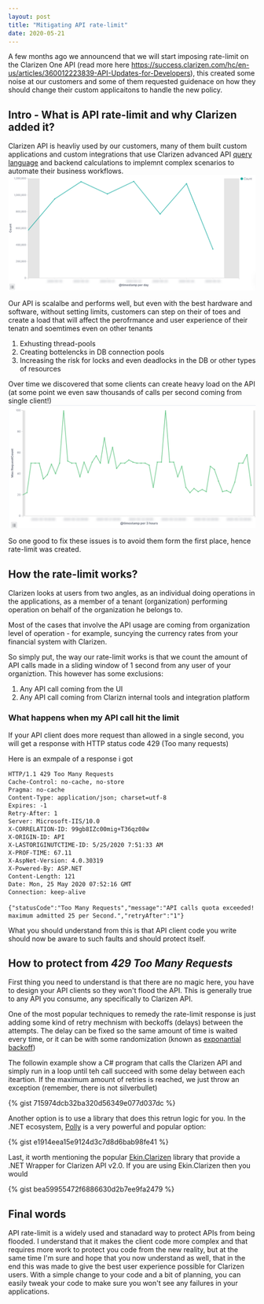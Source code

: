 ```yaml
---
layout: post
title: "Mitigating API rate-limit"
date: 2020-05-21
---
```


A few months ago we announcend that we will start imposing rate-limit on the Clarizen One API (read more here https://success.clarizen.com/hc/en-us/articles/360012223839-API-Updates-for-Developers), this created some noise at our customers and some of them requested guidenace on how they should change their custom applicaitons to handle the new policy.

## Intro - What is API rate-limit and why Clarizen added it?
Clarizen API is heavliy used by our customers, many of them built custom applications and custom integrations that use Clarizen advanced API [query language](https://api.clarizen.com/V2.0/services/data/Query) and backend calculations to implemnt complex scenarios to automate their business workflows.
![An avarage week of API usage in one datacenter](mitigating-api-rate-limit/typical-week-api-usage.png)

Our API is scalalbe and performs well, but even with the best hardware and software, without setting limits, customers can step on their of toes and create a load that will affect the perofrmance and user experience of their tenatn and soemtimes even on other tenants
1. Exhusting thread-pools
2. Creating bottelencks in DB connection pools
3. Increasing the risk for locks and even deadlocks in the DB or other types of resources

Over time we discovered that some clients can create heavy load on the API (at some point we even saw thousands of calls per second coming from single client!)
![Max API calls per sec from a single client in an average week](mitigating-api-rate-limit/max-request-count-per-sec-in-week.png)

So one good to fix these issues is to avoid them form the first place, hence rate-limit was created.

## How the rate-limit works?
Clarizen looks at users from two angles, as an individual doing operations in the applications, as a member of a tenant (organization) performing operation on behalf of the organization he belongs to.

Most of the cases that involve the API usage are coming from organization level of operation - for example, suncying the currency rates from your financial system with Clarizen. 

So simply put, the way our rate-limit works is that we count the amount of API calls made in a sliding window of 1 second from any user of your organiztion. 
This however has some exclusions:
1. Any API call coming from the UI
2. Any API call coming from Clarizn internal tools and integration platform 

### What happens when my API call hit the limit
If your API client does more request than allowed in a single second, you will get a response with HTTP status code 429 (Too many requests)

Here is an exmpale of a response i got
```
HTTP/1.1 429 Too Many Requests
Cache-Control: no-cache, no-store
Pragma: no-cache
Content-Type: application/json; charset=utf-8
Expires: -1
Retry-After: 1
Server: Microsoft-IIS/10.0
X-CORRELATION-ID: 99gb8IZc00mig+T36qz08w
X-ORIGIN-ID: API
X-LASTORIGINUTCTIME-ID: 5/25/2020 7:51:33 AM
X-PROF-TIME: 67.11
X-AspNet-Version: 4.0.30319
X-Powered-By: ASP.NET
Content-Length: 121
Date: Mon, 25 May 2020 07:52:16 GMT
Connection: keep-alive

{"statusCode":"Too Many Requests","message":"API calls quota exceeded! maximum admitted 25 per Second.","retryAfter":"1"}
```

What you should understand from this is that API client code you write should now be aware to such faults and should protect itself.

## How to protect from _429 Too Many Requests_
First thing you need to understand is that there are no magic here, you have to design your API clients so they won't flood the API. This is generally true to any API you consume, any specifically to Clarizen API.

One of the most popular techniques to remedy the rate-limit response is just adding some kind of retry mechnism with beckoffs (delays) between the attempts. The delay can be fixed so the same amount of time is waited every time, or it can be with some randomization (known as [exponantial backoff](https://en.wikipedia.org/wiki/Exponential_backoff))

The followin example show a C# program that calls the Clarizen API and simply run in a loop until teh call succeed with some delay between each iteartion. If the maximum amount of retries is reached, we just throw an exception (remember, there is not silverbullet)

{% gist 715974dcb32ba320d56349e077d037dc %}

Another option is to use a library that does this retrun logic for you. In the .NET ecosystem, [Polly](https://github.com/App-vNext/Polly) is a very powerful and popular option:

{% gist e1914eea15e9124d3c7d8d6bab98fe41 %}

Last, it worth mentioning the popular [Ekin.Clarizen](https://github.com/ekincaglar/clarizen) library that provide a .NET Wrapper for Clarizen API v2.0. If you are using Ekin.Clarizen then you would 

{% gist bea59955472f6886630d2b7ee9fa2479 %}

## Final words
API rate-limit is a widely used and stanadard way to protect APIs from being flooded.
I understand that it makes the client code more complex and that requires more work to protect you code from the new reality, but at the same time I'm sure and hope that you now understand as well, that in the end this was made to give the best user experience possible for Clarizen users. 
With a simple change to your code and a bit of planning, you can easily tweak your code to make sure you won't see any failures in your applications.